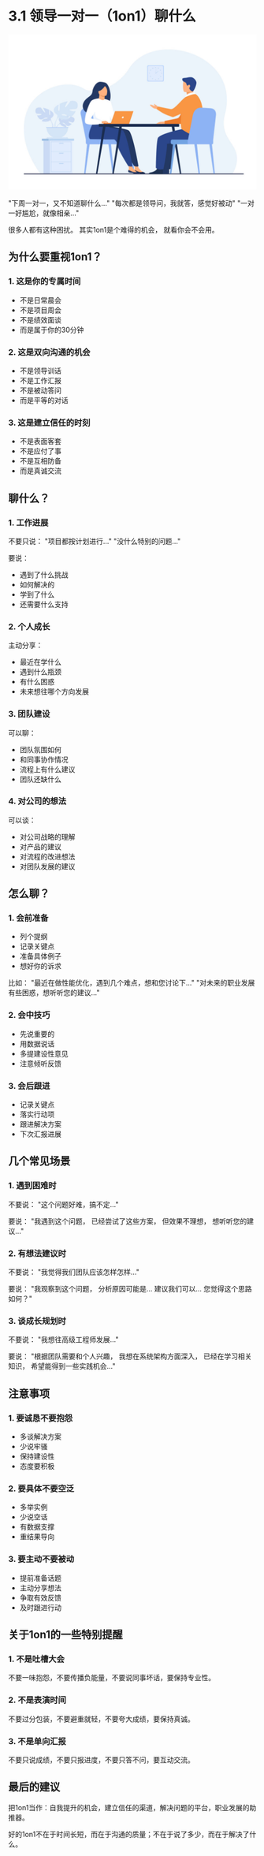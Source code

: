 # 3.1 领导一对一（1on1）聊什么

![1on1沟通](../assets/images/chapter3/1on1-meeting.jpg)

"下周一对一，又不知道聊什么..."
"每次都是领导问，我就答，感觉好被动"
"一对一好尴尬，就像相亲..."

很多人都有这种困扰。
其实1on1是个难得的机会，
就看你会不会用。

## 为什么要重视1on1？

### 1. 这是你的专属时间
- 不是日常晨会
- 不是项目周会
- 不是绩效面谈
- 而是属于你的30分钟

### 2. 这是双向沟通的机会
- 不是领导训话
- 不是工作汇报
- 不是被动答问
- 而是平等的对话

### 3. 这是建立信任的时刻
- 不是表面客套
- 不是应付了事
- 不是互相防备
- 而是真诚交流

## 聊什么？

### 1. 工作进展
不要只说：
"项目都按计划进行..."
"没什么特别的问题..."

要说：
- 遇到了什么挑战
- 如何解决的
- 学到了什么
- 还需要什么支持

### 2. 个人成长
主动分享：
- 最近在学什么
- 遇到什么瓶颈
- 有什么困惑
- 未来想往哪个方向发展

### 3. 团队建设
可以聊：
- 团队氛围如何
- 和同事协作情况
- 流程上有什么建议
- 团队还缺什么

### 4. 对公司的想法
可以谈：
- 对公司战略的理解
- 对产品的建议
- 对流程的改进想法
- 对团队发展的建议

## 怎么聊？

### 1. 会前准备
- 列个提纲
- 记录关键点
- 准备具体例子
- 想好你的诉求

比如：
"最近在做性能优化，遇到几个难点，想和您讨论下..."
"对未来的职业发展有些困惑，想听听您的建议..."

### 2. 会中技巧
- 先说重要的
- 用数据说话
- 多提建设性意见
- 注意倾听反馈

### 3. 会后跟进
- 记录关键点
- 落实行动项
- 跟进解决方案
- 下次汇报进展

## 几个常见场景

### 1. 遇到困难时
不要说：
"这个问题好难，搞不定..."

要说：
"我遇到这个问题，
已经尝试了这些方案，
但效果不理想，
想听听您的建议..."

### 2. 有想法建议时
不要说：
"我觉得我们团队应该怎样怎样..."

要说：
"我观察到这个问题，
分析原因可能是...
建议我们可以...
您觉得这个思路如何？"

### 3. 谈成长规划时
不要说：
"我想往高级工程师发展..."

要说：
"根据团队需要和个人兴趣，
我想在系统架构方面深入，
已经在学习相关知识，
希望能得到一些实践机会..."

## 注意事项

### 1. 要诚恳不要抱怨
- 多谈解决方案
- 少说牢骚
- 保持建设性
- 态度要积极

### 2. 要具体不要空泛
- 多举实例
- 少说空话
- 有数据支撑
- 重结果导向

### 3. 要主动不要被动
- 提前准备话题
- 主动分享想法
- 争取有效反馈
- 及时跟进行动

## 关于1on1的一些特别提醒

### 1. 不是吐槽大会
不要一味抱怨，不要传播负能量，不要说同事坏话，要保持专业性。

### 2. 不是表演时间
不要过分包装，不要避重就轻，不要夸大成绩，要保持真诚。

### 3. 不是单向汇报
不要只说成绩，不要只报进度，不要只答不问，要互动交流。

## 最后的建议

把1on1当作：自我提升的机会，建立信任的渠道，解决问题的平台，职业发展的助推器。

好的1on1不在于时间长短，而在于沟通的质量；不在于说了多少，而在于解决了什么。
